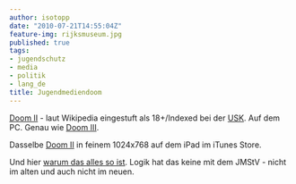 ```yaml
---
author: isotopp
date: "2010-07-21T14:55:04Z"
feature-img: rijksmuseum.jpg
published: true
tags:
- jugendschutz
- media
- politik
- lang_de
title: Jugendmediendoom
---
```

[Doom II](http://en.wikipedia.org/wiki/Doom_II:_Hell_on_Earth) -
laut Wikipedia eingestuft als 18+/Indexed bei der
[USK](http://en.wikipedia.org/wiki/Unterhaltungssoftware_Selbstkontrolle).
Auf dem PC. Genau wie [Doom III](http://www.amazon.de/ACTIVISION-Doom-III/dp/B0002OJU1Y).

Dasselbe
[Doom II](http://itunes.apple.com/de/app/doom-ii-rpg/id354051766?mt=8)
in feinem 1024x768 auf dem iPad im iTunes Store.

Und hier
[warum das alles so ist](http://www.macnotes.de/2010/07/20/app-store-jugendschutz-usk-bpjm-und-andere-deutsche-spezialitaten/).
Logik hat das keine mit dem JMStV - nicht im alten und auch nicht im neuen.
